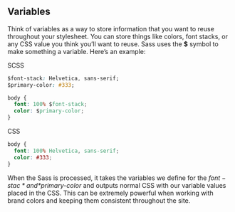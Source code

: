 ## Variables
Think of variables as a way to store information that you want to reuse throughout your stylesheet. You can store things like colors, font stacks, or any CSS value you think you’ll want to reuse. Sass uses the **$** symbol to make something a variable. Here’s an example:


SCSS
```css
$font-stack: Helvetica, sans-serif;
$primary-color: #333;

body {
  font: 100% $font-stack;
  color: $primary-color;
}
```

CSS
```css
body {
  font: 100% Helvetica, sans-serif;
  color: #333;
}
```


When the Sass is processed, it takes the variables we define for the *$font-stac* and *$primary-color* and outputs normal CSS with our variable values placed in the CSS. This can be extremely powerful when working with brand colors and keeping them consistent throughout the site.